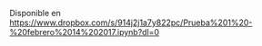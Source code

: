 Disponible en https://www.dropbox.com/s/914j2j1a7y822pc/Prueba%201%20-%20febrero%2014%202017.ipynb?dl=0
